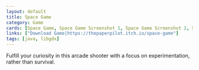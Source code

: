 ```yaml
---
layout: default
title: Space Game
category: Game
cards: [Space Game, Space Game Screenshot 1, Space Game Screenshot 2, Space Game Screenshot 3, Space Game Screenshot 4, Space Game Screenshot 5, Space Game Screenshot 6, Space Game Screenshot 7]
links: ["Download Game|https://thepaperpilot.itch.io/space-game"]
tags: [java, libgdx]
---
```

Fulfill your curiosity in this arcade shooter with a focus on experimentation, rather than survival.
